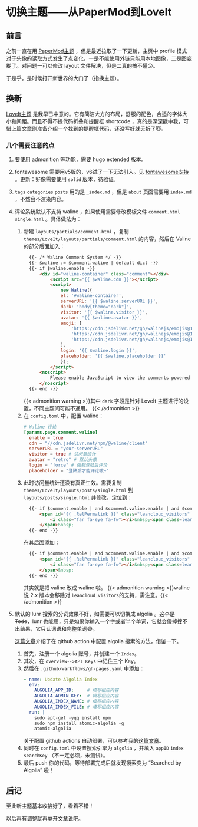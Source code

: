 # 切换主题——从PaperMod到LoveIt


## 前言

之前一直在用 [PaperMod主题](https://adityatelange.github.io/hugo-PaperMod/) ，但是最近拉取了一下更新，主页中 profile 模式对于头像的读取方式发生了点变化，一是不能使用外链只能用本地图像，二是图变糊了。对问题一可以修改 layout 文件解决，但是二真的搞不懂:confused:。

于是乎，是时候打开新世界的大门了（指换主题）。

## 换新

[LoveIt主题](https://hugoloveit.com/zh-cn/) 是我早已中意的。它有简洁大方的布局，舒服的配色，合适的字体大小和间距。而且不得不提代码折叠和提醒框 shortcode ，真的是深深戳中我，可惜上篇文章刚准备介绍一个找到的提醒框代码，还没写好就夭折了:innocent:。

### 几个需要注意的点

1. 要使用 admonition 等功能，需要 hugo extended 版本。
2. fontawesome 需要用v5版的，v6试了一下无法引入。见 [fontawesome支持](https://hugoloveit.com/zh-cn/theme-documentation-content/#fontawesome) 。更新：好像需要使用 `solid` 版本，待验证。
3. `tags` `categories` `posts` 用的是 `_index.md` ，但是 `about` 页面需要用 `index.md` ，不然会不渲染内容。
4. 评论系统默认不支持 waline ，如果使用需要修改模板文件 `comment.html` `single.html` 。具体做法为：
   1. 新建 `layouts/partials/comment.html` ，复制 `themes/LoveIt/layouts/partials/comment.html` 的内容，然后在 Valine 的部分后面加入：
      ```html
        {{- /* Waline Comment System */ -}}
        {{- $waline := $comment.waline | default dict -}}
        {{- if $waline.enable -}}
            <div id="waline-container" class="comment"></div>
                <script src="{{ $waline.cdn }}"></script>
                <script>
                    new Waline({
                    el: '#waline-container',
                    serverURL: '{{ $waline.serverURL }}',
                    dark: 'body[theme="dark"]',
                    visitor: '{{ $waline.visitor }}',
                    avatar: '{{ $waline.avatar }}',
                    emoji: [
                        'https://cdn.jsdelivr.net/gh/walinejs/emojis@1.0.0/weibo',
                        'https://cdn.jsdelivr.net/gh/walinejs/emojis@1.0.0/tieba',
                        'https://cdn.jsdelivr.net/gh/walinejs/emojis@1.0.0/bilibili',
                    ],
                    login: '{{ $waline.login }}',
                    placeholder: '{{ $waline.placeholder }}'
                    });
                </script>
            <noscript>
                Please enable JavaScript to view the comments powered by <a href="https://waline.js.org/">Waline</a>.
            </noscript>
        {{- end -}}
      ```
      {{< admonition warning >}}其中 `dark` 字段是针对 LoveIt 主题进行的设置，不同主题间可能不通用。
      {{< /admonition >}}
   2. 在 `config.toml` 中，配置 waline：
      ```toml
      # Waline 评论
      [params.page.comment.waline]
        enable = true
        cdn = "//cdn.jsdelivr.net/npm/@waline/client"
        serverURL = "your-serverURL"
        visitor = true # 访问量统计
        avatar = "retro" # 默认头像
        login = "force" # 强制登陆后评论
        placeholder = "登陆后才能评论哦~"
      ```
   3. 此时访问量统计还没有真正生效。需要复制 `themes/LoveIt/layouts/posts/single.html` 到 `layouts/posts/single.html` 并修改，定位到：
      ```html
        {{- if $comment.enable | and $comment.valine.enable | and $comment.valine.visitor -}}
            <span id="{{ .RelPermalink }}" class="leancloud_visitors" data-flag-title="{{ .Title }}">
                <i class="far fa-eye fa-fw"></i>&nbsp;<span class=leancloud-visitors-count></span>&nbsp;{{ T "views" }}
            </span>&nbsp;
        {{- end -}}
      ```
      在其后面添加：
      ```html
        {{- if $comment.enable | and $comment.waline.enable | and $comment.waline.visitor -}}
            <span id="{{ .RelPermalink }}" class="leancloud_visitors" data-flag-title="{{ .Title }}">
                <i class="far fa-eye fa-fw"></i>&nbsp;<span class=leancloud-visitors-count></span>&nbsp;{{ T "views" }}
            </span>&nbsp;
        {{- end -}}
      ```
      其实就是把 valine 改成 waline 啦。
      {{< admonition warning >}}waline 说 2.x 版本会移除对 `leancloud_visitors`的支持，需注意。{{< /admonition >}}
5. 默认的 lunr 搜索的分词效果不好，如需要可以切换成 algolia 。~~这个是 Todo~~，lunr 也能用，只是如果你输入一个字或者半个单词，它就会傻掉搜不出结果，它只认词语和完整单词:sweat_smile:。

   [这篇文章](https://lucas-0.github.io/2020-06-30-hugo-and-loveit/#%E9%85%8D%E7%BD%AE-algolia)介绍了在 github action 中配置 algolia 搜索的方法，借鉴一下。
   1. 首先，注册一个 algolia 账号，并创建一个 `Index`。
   2. 其次，在 `overview-->API Keys` 中记住三个 Key。
   3. 然后在 `.github/warkflows/gh-pages.yaml` 中添加：
      ```yaml
      - name: Update Algolia Index
        env:
          ALGOLIA_APP_ID:     # 填写相应内容
          ALGOLIA_ADMIN_KEY:  # 填写相应内容
          ALGOLIA_INDEX_NAME: # 填写相应内容
          ALGOLIA_INDEX_FILE: # 填写相应内容
        run: |
          sudo apt-get -yqq install npm
          sudo npm install atomic-algolia -g
          atomic-algolia          
      ```
      关于配置 github actions 自动部署，可以参考我的[这篇文章](https://woodencross.github.io/deploy-website-via-github-actions/)。
   4. 同时在 `config.toml` 中设置搜索引擎为 `algolia` ，并填入 `appID` `index` `searchKey` （不一定必须，未测试）。
   5. 最后 push 你的代码，等待部署完成后就发现搜索变为 “Searched by Algolia” 啦！

## 后记

至此新主题基本收拾好了，看着不错！

以后再有调整就再单开文章说吧。
